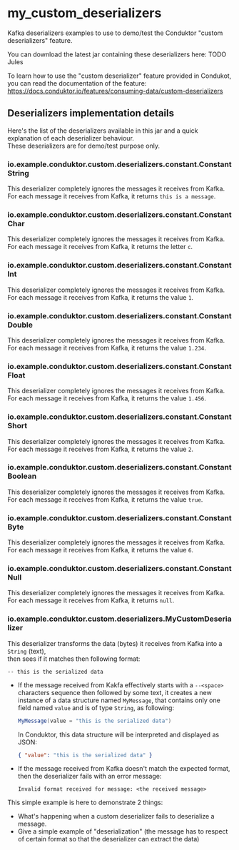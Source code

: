 # my_custom_deserializers

Kafka deserializers examples to use to demo/test the Conduktor "custom deserializers" feature.

You can download the latest jar containing these deserializers here: TODO Jules

To learn how to use the "custom deserializer" feature provided in Condukot, you can read the documentation of the feature: https://docs.conduktor.io/features/consuming-data/custom-deserializers

## Deserializers implementation details

Here's the list of the deserializers available in this jar and a quick explanation of each deserializer behaviour.    
These deserializers are for demo/test purpose only.

### io.example.conduktor.custom.deserializers.constant.ConstantString

This deserializer completely ignores the messages it receives from Kafka.     
For each message it receives from Kafka, it returns `this is a message`.

### io.example.conduktor.custom.deserializers.constant.ConstantChar

This deserializer completely ignores the messages it receives from Kafka.     
For each message it receives from Kafka, it returns the letter `c`.

### io.example.conduktor.custom.deserializers.constant.ConstantInt

This deserializer completely ignores the messages it receives from Kafka.     
For each message it receives from Kafka, it returns the value `1`.

### io.example.conduktor.custom.deserializers.constant.ConstantDouble

This deserializer completely ignores the messages it receives from Kafka.     
For each message it receives from Kafka, it returns the value `1.234`.

### io.example.conduktor.custom.deserializers.constant.ConstantFloat

This deserializer completely ignores the messages it receives from Kafka.     
For each message it receives from Kafka, it returns the value `1.456`.

### io.example.conduktor.custom.deserializers.constant.ConstantShort

This deserializer completely ignores the messages it receives from Kafka.     
For each message it receives from Kafka, it returns the value `2`.

### io.example.conduktor.custom.deserializers.constant.ConstantBoolean

This deserializer completely ignores the messages it receives from Kafka.     
For each message it receives from Kafka, it returns the value `true`.

### io.example.conduktor.custom.deserializers.constant.ConstantByte

This deserializer completely ignores the messages it receives from Kafka.     
For each message it receives from Kafka, it returns the value `6`.

### io.example.conduktor.custom.deserializers.constant.ConstantNull

This deserializer completely ignores the messages it receives from Kafka.     
For each message it receives from Kafka, it returns `null`.

### io.example.conduktor.custom.deserializers.MyCustomDeserializer

This deserializer transforms the data (bytes) it receives from Kafka into a `String` (text),     
then sees if it matches then following format:
```
-- this is the serialized data
```
- If the message received from Kakfa effectively starts with a `--<space>` characters sequence then followed by some text, 
it creates a new instance of a data structure named `MyMessage`, that contains only one field named `value` and is of type `String`, as following:     
    ```scala
    MyMessage(value = "this is the serialized data")
    ```

    In Conduktor, this data structure will be interpreted and displayed as JSON:     
    ```json
    { "value": "this is the serialized data" }
    ```
  
- If the message received from Kafka doesn't match the expected format, then the deserializer fails with an error message:
  ```
  Invalid format received for message: <the received message>
  ```

This simple example is here to demonstrate 2 things:
  - What's happening when a custom deserializer fails to deserialize a message.
  - Give a simple example of "deserialization" (the message has to respect of certain format so that the deserializer can extract the data)




